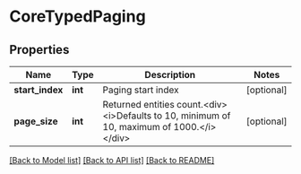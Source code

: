 # CoreTypedPaging

## Properties
Name | Type | Description | Notes
------------ | ------------- | ------------- | -------------
**start_index** | **int** | Paging start index | [optional] 
**page_size** | **int** | Returned entities count.&lt;div&gt;&lt;i&gt;Defaults to 10, minimum of 10, maximum of 1000.&lt;/i&gt;&lt;/div&gt; | [optional] 

[[Back to Model list]](../README.md#documentation-for-models) [[Back to API list]](../README.md#documentation-for-api-endpoints) [[Back to README]](../README.md)


